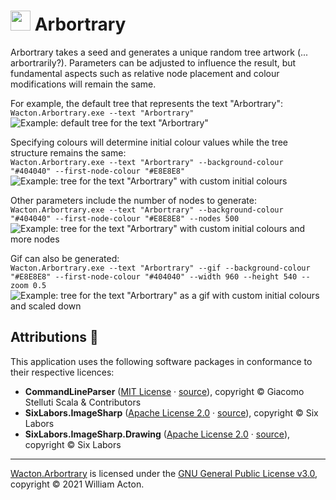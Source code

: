 # <img src="https://gitlab.com/Wacton/Arbortrary/raw/main/Arbortrary/Resources/Arbortrary.png" width="32" height="32"> Arbortrary
Arbortrary takes a seed and generates a unique random tree artwork (... arbortrarily?). Parameters can be adjusted to influence the result, but fundamental aspects such as relative node placement and colour modifications will remain the same.

For example, the default tree that represents the text "Arbortrary":<br>
`Wacton.Arbortrary.exe --text "Arbortrary"`
![Example: default tree for the text "Arbortrary"](Resources/example-1_default.png "Example: default tree for the text \"Arbortrary\"")

Specifying colours will determine initial colour values while the tree structure remains the same:<br>
`Wacton.Arbortrary.exe --text "Arbortrary" --background-colour "#404040" --first-node-colour "#E8E8E8"`
![Example: tree for the text "Arbortrary" with custom initial colours](Resources/example-2_initial-colours.png "Example: tree for the text \"Arbortrary\" with custom initial colours")

Other parameters include the number of nodes to generate:<br>
`Wacton.Arbortrary.exe --text "Arbortrary" --background-colour "#404040" --first-node-colour "#E8E8E8" --nodes 500`
![Example: tree for the text "Arbortrary" with custom initial colours and more nodes](Resources/example-3_initial-colours-more-nodes.png "Example: tree for the text \"Arbortrary\" with custom initial colours and more nodes")

Gif can also be generated:<br>
`Wacton.Arbortrary.exe --text "Arbortrary" --gif --background-colour "#E8E8E8" --first-node-colour "#404040" --width 960 --height 540 --zoom 0.5`
![Example: tree for the text "Arbortrary" as a gif with custom initial colours and scaled down](Resources/example-4_initial-colours-scaled.gif "Example: tree for the text \"Arbortrary\" as a gif with custom initial colours and scaled down")

## Attributions 🙇
This application uses the following software packages in conformance to their respective licences:

- **CommandLineParser** ([MIT License](https://github.com/commandlineparser/commandline/blob/master/License.md) · [source](https://github.com/commandlineparser/commandline)),
copyright © Giacomo Stelluti Scala & Contributors
- **SixLabors.ImageSharp** ([Apache License 2.0](https://github.com/SixLabors/ImageSharp/blob/master/LICENSE) · [source](https://github.com/SixLabors/ImageSharp)), copyright © Six Labors
- **SixLabors.ImageSharp.Drawing** ([Apache License 2.0](https://github.com/SixLabors/ImageSharp.Drawing/blob/master/LICENSE) · [source](https://github.com/SixLabors/ImageSharp.Drawing)), copyright © Six Labors

---

[Wacton.Arbortrary](https://gitlab.com/Wacton/Arbortrary) is licensed under the [GNU General Public License v3.0](https://gitlab.com/Wacton/Arbortrary/-/blob/main/LICENSE), copyright © 2021 William Acton.
